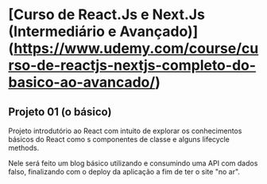 # [Curso de React.Js e Next.Js (Intermediário e Avançado)] (https://www.udemy.com/course/curso-de-reactjs-nextjs-completo-do-basico-ao-avancado/)

## Projeto 01 (o básico)

Projeto introdutório ao React com intuito de explorar os conhecimentos básicos do React como s componentes de classe e alguns lifecycle methods.

Nele será feito um blog básico utilizando e consumindo uma API com dados falso, finalizando com o deploy da aplicação a fim de ter o site "no ar".